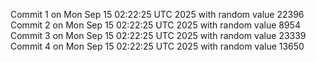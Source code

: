 Commit 1 on Mon Sep 15 02:22:25 UTC 2025 with random value 22396
Commit 2 on Mon Sep 15 02:22:25 UTC 2025 with random value 8954
Commit 3 on Mon Sep 15 02:22:25 UTC 2025 with random value 23339
Commit 4 on Mon Sep 15 02:22:25 UTC 2025 with random value 13650

